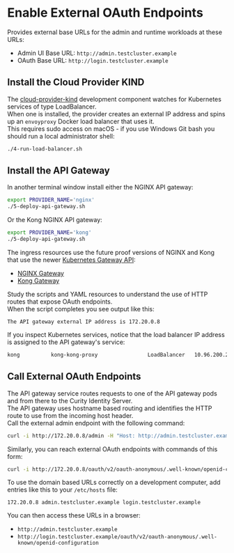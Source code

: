 # Enable External OAuth Endpoints

Provides external base URLs for the admin and runtime workloads at these URLs:

- Admin UI Base URL: `http://admin.testcluster.example`
- OAuth Base URL: `http://login.testcluster.example`

## Install the Cloud Provider KIND

The [cloud-provider-kind](https://github.com/kubernetes-sigs/cloud-provider-kind) development component watches for Kubernetes services of type LoadBalancer.\
When one is installed, the provider creates an external IP address and spins up an `envoyproxy` Docker load balancer that uses it.\
This requires sudo access on macOS - if you use Windows Git bash you should run a local administrator shell:

```bash
./4-run-load-balancer.sh
```

## Install the API Gateway

In another terminal window install either the NGINX API gateway:

```bash
export PROVIDER_NAME='nginx'
./5-deploy-api-gateway.sh
```

Or the Kong NGINX API gateway:

```bash
export PROVIDER_NAME='kong'
./5-deploy-api-gateway.sh
```

The ingress resources use the future proof versions of NGINX and Kong that use the newer [Kubernetes Gateway API](https://gateway-api.sigs.k8s.io/):

- [NGINX Gateway](https://docs.nginx.com/nginx-gateway-fabric/get-started/)
- [Kong Gateway](https://docs.konghq.com/gateway-operator/latest/get-started/kic/create-gateway/)

Study the scripts and YAML resources to understand the use of HTTP routes that expose OAuth endpoints.\
When the script completes you see output like this:

```text
The API gateway external IP address is 172.20.0.8
```

If you inspect Kubernetes services, notice that the load balancer IP address is assigned to the API gateway's service:

```bash
kong          kong-kong-proxy                LoadBalancer   10.96.200.210   172.20.0.8    80:32742/TCP,443:32181/TCP
```

## Call External OAuth Endpoints

The API gateway service routes requests to one of the API gateway pods and from there to the Curity Identity Server.\
The API gateway uses hostname based routing and identifies the HTTP route to use from the incoming host header.\
Call the external admin endpoint with the following command:

```bash
curl -i http://172.20.0.8/admin -H "Host: http://admin.testcluster.example"
```

Similarly, you can reach external OAuth endpoints with commands of this form:

```bash
curl -i http://172.20.0.8/oauth/v2/oauth-anonymous/.well-known/openid-configuration -H "Host: http://login.testcluster.example"
```

To use the domain based URLs correctly on a development computer, add entries like this to your `/etc/hosts` file:

```text
172.20.0.8 admin.testcluster.example login.testcluster.example
```

You can then access these URLs in a browser:

- `http://admin.testcluster.example`
- `http://login.testcluster.example/oauth/v2/oauth-anonymous/.well-known/openid-configuration`
